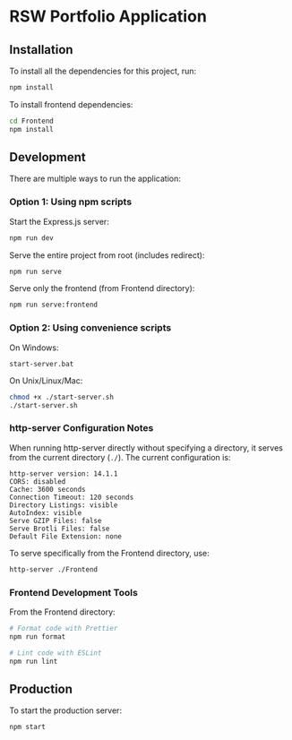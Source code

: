 # RSW Portfolio Application

## Installation

To install all the dependencies for this project, run:

```bash
npm install
```

To install frontend dependencies:

```bash
cd Frontend
npm install
```

## Development

There are multiple ways to run the application:

### Option 1: Using npm scripts

Start the Express.js server:
```bash
npm run dev
```

Serve the entire project from root (includes redirect):
```bash
npm run serve
```

Serve only the frontend (from Frontend directory):
```bash
npm run serve:frontend
```

### Option 2: Using convenience scripts

On Windows:
```
start-server.bat
```

On Unix/Linux/Mac:
```bash
chmod +x ./start-server.sh
./start-server.sh
```

### http-server Configuration Notes

When running http-server directly without specifying a directory, it serves from the current directory (`./`).
The current configuration is:

```
http-server version: 14.1.1
CORS: disabled
Cache: 3600 seconds
Connection Timeout: 120 seconds
Directory Listings: visible
AutoIndex: visible
Serve GZIP Files: false
Serve Brotli Files: false
Default File Extension: none
```

To serve specifically from the Frontend directory, use:
```bash
http-server ./Frontend
```

### Frontend Development Tools

From the Frontend directory:

```bash
# Format code with Prettier
npm run format

# Lint code with ESLint
npm run lint
```

## Production

To start the production server:

```bash
npm start
```
